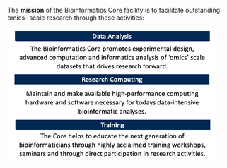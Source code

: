 The **mission** of the Bioinformatics Core facility is to facilitate outstanding omics- scale research through these activities:

![mission](mission.png)
